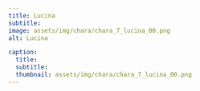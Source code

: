 ```yaml
---
title: Lucina
subtitle: 
image: assets/img/chara/chara_7_lucina_00.png
alt: Lucina

caption:
  title:
  subtitle: 
  thumbnail: assets/img/chara/chara_7_lucina_00.png
---
```


